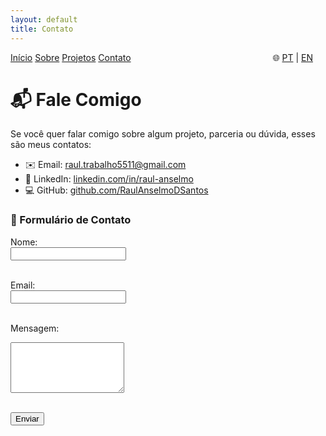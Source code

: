 ```yaml
---
layout: default
title: Contato
---
```


<nav class="navbar">
  <a href="/RaulAnselmoPortfolio/pt/">Início</a>
  <a href="/RaulAnselmoPortfolio/pt/sobre">Sobre</a>
  <a href="/RaulAnselmoPortfolio/pt/projetos">Projetos</a>
  <a href="/RaulAnselmoPortfolio/pt/contato">Contato</a>

  <span style="float: right; margin-right: 20px;">
    🌐 <a href="/RaulAnselmoPortfolio/pt/">PT</a> | <a href="/RaulAnselmoPortfolio/en/">EN</a>
  </span>
</nav>



# 📬 Fale Comigo

Se você quer falar comigo sobre algum projeto, parceria ou dúvida, esses são meus contatos:

- ✉️ Email: [raul.trabalho5511@gmail.com](mailto:raul.trabalho5511@gmail.com)
- 💼 LinkedIn: [linkedin.com/in/raul-anselmo](https://linkedin.com/in/raul-anselmo)
- 💻 GitHub: [github.com/RaulAnselmoDSantos](https://github.com/RaulAnselmoDSantos)

### 📩 Formulário de Contato

<form action="https://formsubmit.co/raul.trabalho5511@gmail.com" method="POST">

 <input type="hidden" name="_redirect" value="https://raulanselmodsantos.github.io/RaulAnselmoPortfolio/contato.html">

  <label>Nome:</label><br>
  <input type="text" name="name" required><br><br>

  <label>Email:</label><br>
  <input type="email" name="email" required><br><br>

  <label>Mensagem:</label><br>
  <textarea name="message" rows="5" required></textarea><br><br>

  <button type="submit">Enviar</button>
</form>